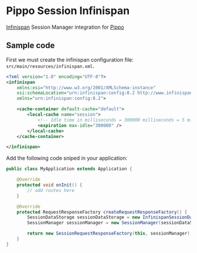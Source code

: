 Pippo Session Infinispan
=====================
[Infinispan](http://infinispan.org/) Session Manager integration for [Pippo](http://www.pippo.ro/)

Sample code
---------------

First we must create the infinispan configuration file: `src/main/resources/infinispan.xml`.

```xml
<?xml version="1.0" encoding="UTF-8"?>
<infinispan
    xmlns:xsi="http://www.w3.org/2001/XMLSchema-instance"
    xsi:schemaLocation="urn:infinispan:config:8.2 http://www.infinispan.org/schemas/infinispan-config-8.2.xsd"
    xmlns="urn:infinispan:config:8.2">

    <cache-container default-cache="default">
        <local-cache name="session">
            <!-- Idle time in milliseconds = 300000 milliseconds = 5 minutes -->
            <expiration max-idle="300000" />
        </local-cache>
    </cache-container>

</infinispan>
```

Add the following code sniped in your application:

```java
public class MyApplication extends Application {

    @Override
    protected void onInit() {
        // add routes here
    }

    @Override
    protected RequestResponseFactory createRequestResponseFactory() {
        SessionDataStorage sessionDataStorage = new InfinispanSessionDataStorage();
        SessionManager sessionManager = new SessionManager(sessionDataStorage);

        return new SessionRequestResponseFactory(this, sessionManager);
    }
}
```
